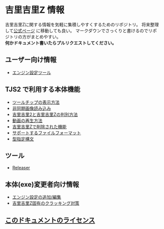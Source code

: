 # 吉里吉里Z 情報
吉里吉里Zに関する情報を気軽に集積しやすくするためのリポジトリ。 将来整理して[公式ページ](http://krkrz.github.io/) に移動しても良い。
マークダウンでさっくりと書けるのでリポジトリの方がまとめやすい。  
**何かドキュメント書いたらプルリクエストしてください。**

## ユーザー向け情報
* [エンジン設定ツール](./user/engine_setting.md)

## TJS2 で利用する本体機能
* [ツールチップの表示方法](./TJS2/tooltip.md)
* [非同期画像読み込み](./TJS2/asyncimageload.md)
* [吉里吉里2と吉里吉里Zの判別方法](./TJS2/check_2_z.md)
* [動画の再生方法](./TJS2/playmovie.md)
* [吉里吉里Zで削除された機能](./TJS2/deleted.md)
* [サポートするファイルフォーマット](./TJS2/fileformat.md)
* [型指定構文](./TJS2/type_specified.md)

## ツール
* [Releaser](./tools/releaser.md)

## 本体(exe)変更者向け情報
* [エンジン設定の追加/編集](./core/engine_setting.md)
* [吉里吉里Z固有のクラッキング対策](./core/anti_cracking.md)


## [このドキュメントのライセンス](LICENSE.md)